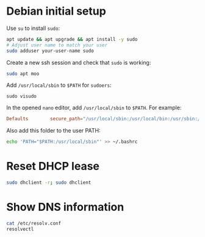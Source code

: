 
# Debian initial setup

Use `su` to install `sudo`:
```bash
apt update && apt upgrade && apt install -y sudo
# Adjust user name to match your user
sudo adduser your-user-name sudo
```

Create a new ssh session and check that `sudo` is working:
```bash
sudo apt moo
```

Add `/usr/local/sbin` to `$PATH` for `sudoers`:
```shell
sudo visudo
```

In the opened `nano` editor, add `/usr/local/sbin` to `$PATH`. For example:
```conf
Defaults        secure_path="/usr/local/sbin:/usr/local/bin:/usr/sbin:/usr/bin:/sbin:/bin:/usr/local/sbin"
```

Also add this folder to the user PATH:
```bash
echo 'PATH="$PATH:/usr/local/sbin"' >> ~/.bashrc
```

# Reset DHCP lease

```bash
sudo dhclient -r; sudo dhclient
```

# Show DNS information

```bash
cat /etc/resolv.conf
resolvectl
```

